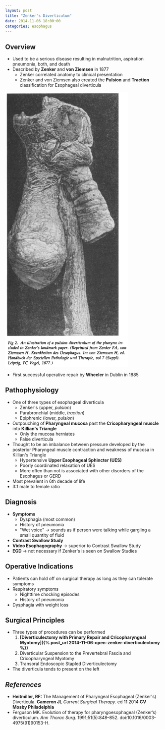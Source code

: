 ```yaml
---
layout: post
title: "Zenker's Diverticulum"
date: 2014-11-06 18:00:00
categories: esophagus
---
```


## Overview

* Used to be a serious disease resulting in malnutrition, aspiration pneumonia, both, and death
* Described by **Zenker** and **von Ziemsen** in 1877
  * Zenker correlated anatomy to clinical presentation
  * Zenker and von Ziemsen also created the **Pulsion** and **Traction** classification for Esophageal diverticula
  
<img src="/assets/2014-11-06-zenker-diverticula/zenkers_diverticula.png" alt="zenkers-diverticula" class="center">
  
* First successful operative repair by **Wheeler** in Dublin in 1885

## Pathophysiology

* One of three types of esophageal diverticula
  * Zenker's (upper, *pulsion*)
  * Parabronchial (middle, *traction*)
  * Epiphrenic (lower, *pulsion*)
* Outpouching of **Pharyngeal mucosa** past the **Cricopharyngeal muscle** into **Killian's Triangle**
  * Only the mucosa herniates
  * False diverticula
* Thought to be an imbalance between pressure developed by the posterior Pharyngeal muscle contraction and weakness of mucosa in Killian's Triangle
  * Hypertensive **Upper Esophageal Sphincter (UES)**
  * Poorly coordinated relaxation of UES
  * More often than not is associated with other disorders of the Esophagus or GERD
* Most prevalent in 6th decade of life
* 3:1 male to female ratio

## Diagnosis

* **Symptoms**
  * Dysphagia (most common)
  * History of pneumonia
  * "Wet voice" &#8594; sounds as if person were talking while gargling a small quantity of fluid
* **Contrast Swallow Study**
* **Video Esophagography** &#8594; superior to Contrast Swallow Study
* **EGD** &#8594; not necessary if Zenker's is seen on Swallow Studies

## Operative Indications

* Patients can hold off on surgical therapy as long as they can tolerate symptoms
* Respiratory symptoms
  * Nighttime chocking episodes
  * History of pneumonia
* Dysphagia with weight loss

## Surgical Principles

* Three types of procedures can be performed
  1. **[Diverticulectomy with Primary Repair and Cricopharyngeal Myotomy]({% post_url 2014-11-06-open-zenker-diverticulectomy %})**
  1. Diverticular Suspension to the Prevertebral Fascia and Cricopharyngeal Myotomy
  1. Transoral Endoscopic Stapled Diverticulectomy
* The diverticula tends to present on the left

## *References*
* **Heitmiller, RF:** The Management of Pharyngeal Esophageal (Zenker's) Diverticula. **Cameron JL** *Current Surgical Therapy.* ed 11 2014 **CV Mosby Philadelphia**
* Ferguson MK. Evolution of therapy for pharyngoesophageal (Zenker’s) diverticulum. *Ann Thorac Surg.* 1991;51(5):848–852. doi:10.1016/0003-4975(91)90153-H.